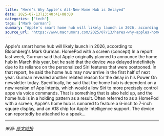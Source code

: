 ```yaml
---
title: "Here's Why Apple's All-New Home Hub is Delayed"
date: 2025-07-13T13:40:41+08:00
categories: ["tech"]
tags: ["Mark Gurman"]
summary: "Apple's smart home hub will likely launch in 2026, according to Bloomberg's Mark Gurman. HomePod with a screen (concept) In a report last week, Gurman said that Apple originally planned to announce th"
source_url: "https://www.macrumors.com/2025/07/13/heres-why-apples-home-hub-is-delayed/"
---
```


Apple's smart home hub will likely launch in 2026, according to Bloomberg's Mark Gurman. HomePod with a screen (concept) In a report last week, Gurman said that Apple originally planned to announce the home hub in March this year, but he said that the device was delayed indefinitely due to its reliance on the personalized Siri features that were postponed. In that report, he said the home hub may now arrive in the first half of next year. Gurman revealed another related reason for the delay in his Power On newsletter today. Specifically, he said that the home hub is dependent on a new version of App Intents, which would allow Siri to more precisely control apps via voice commands. That is something that is also held up, and the home hub is in a holding pattern as a result. Often referred to as a HomePod with a screen, Apple's home hub is rumored to feature a 6-inch to 7-inch square display, and an A18 chip for Apple Intelligence support. The device can reportedly be attached to a speak...

---

*来源: [原文链接](https://www.macrumors.com/2025/07/13/heres-why-apples-home-hub-is-delayed/)*
